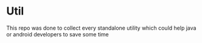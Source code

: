 # Util
This repo was done to collect every standalone utility which could help java or android developers to save some time 
